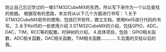 防止自己忘记学过的一堆STM32CubeMX的东西，所以写下来作为一个以后查找的依据。
根据现有的思路，本文将从以下几个方面进行书写：
1.关于STM32CubeMX软件的使用，包括打开软件，建立文档，使用Keil5进行代码的书写。
2.关于Keil5的一些使用介绍
3.STM32CubeMX的介绍，包括GPIO，ADC，DAC，TIM，RCC等的配置，时钟树的介绍，
4.具体项目，包括：GPIO相关函数，ADC相关函数，DAC相关函数，TIM相关函数…………
5.后面的交给以后的我。
